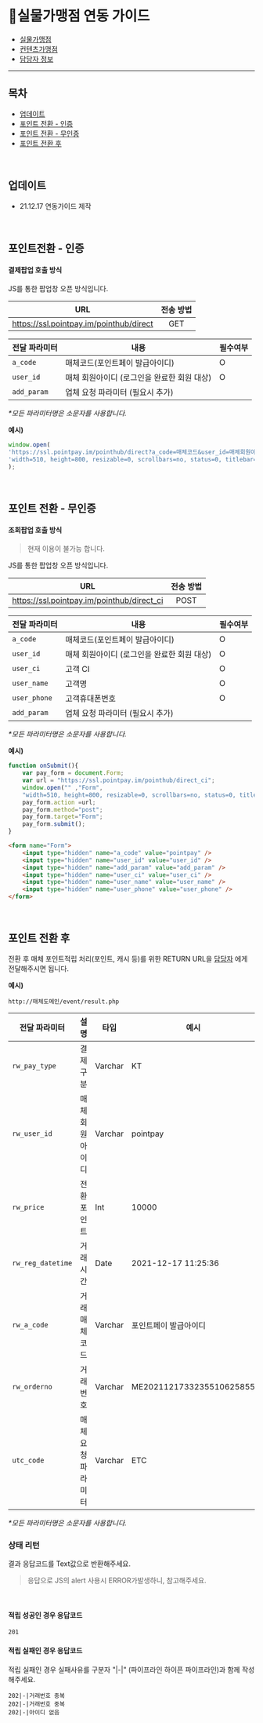 # 📝실물가맹점 연동 가이드

- [실물가맹점](#실물가맹점-연동-가이드)   
- [컨텐츠가맹점](../../../guide-2/#컨텐츠가맹점-연동-가이드)   
- [담당자 정보](../../../Responsibility/#담당자-정보)   

---

## 목차
- [업데이트](#업데이트)   
- [포인트 전환 - 인증](#포인트전환---인증)   
- [포인트 전환 - 무인증](#포인트-전환---무인증)   
- [포인트 전환 후](#포인트-전환-후)   

<br/>

## 업데이트
- 21.12.17 연동가이드 제작

<br/>

## 포인트전환 - 인증

#### 결제팝업 호출 방식

JS를 통한 팝업창 오픈 방식입니다.

|URL|전송 방법|
|------|:---:|
|https://ssl.pointpay.im/pointhub/direct|GET|

|전달 파라미터|내용|필수여부|
|------|---|---|
|`a_code`|매체코드(포인트페이 발급아이디)|O|
|`user_id`|매체 회원아이디 (로그인을 완료한 회원 대상)|O|
|`add_param`|업체 요청 파라미터 (필요시 추가)||


 _*모든 파라미터명은 소문자를 사용합니다._


 **예시)**
 ```js
 window.open(
 'https://ssl.pointpay.im/pointhub/direct?a_code=매체코드&user_id=매체회원아이디', 
 'width=510, height=800, resizable=0, scrollbars=no, status=0, titlebar=0, toolbar=0, left=435, top=100' 
 );
 ```
<br/>

## 포인트 전환 - 무인증

#### 조회팝업 호출 방식

> 현재 이용이 불가능 합니다.

JS를 통한 팝업창 오픈 방식입니다.

|URL|전송 방법|
|------|:---:|
|https://ssl.pointpay.im/pointhub/direct_ci|POST|

|전달 파라미터|내용|필수여부|
|------|---|---|
|`a_code`|매체코드(포인트페이 발급아이디)|O|
|`user_id`|매체 회원아이디 (로그인을 완료한 회원 대상)|O|
|`user_ci`|고객 CI|O|
|`user_name`|고객명|O|
|`user_phone`|고객휴대폰번호|O|
|`add_param`|업체 요청 파라미터 (필요시 추가)|



 _*모든 파라미터명은 소문자를 사용합니다._


 **예시)**
```js
function onSubmit(){
    var pay_form = document.Form;
    var url = "https://ssl.pointpay.im/pointhub/direct_ci";
    window.open("" ,"Form", 
    "width=510, height=800, resizable=0, scrollbars=no, status=0, titlebar=0, toolbar=0, left=435, top=100"); 
    pay_form.action =url; 
    pay_form.method="post";
    pay_form.target="Form";
    pay_form.submit();
}
```
```html
<form name="Form">
    <input type="hidden" name="a_code" value="pointpay" />
    <input type="hidden" name="user_id" value="user_id" />
    <input type="hidden" name="add_param" value="add_param" />
    <input type="hidden" name="user_ci" value="user_ci" />
    <input type="hidden" name="user_name" value="user_name" />
    <input type="hidden" name="user_phone" value="user_phone" />
</form>
```
<br/>

## 포인트 전환 후

전환 후 매체 포인트적립 처리(포인트, 캐시 등)를 위한 RETURN URL을
[담당자](../../../Responsibility/#담당자-정보) 에게 전달해주시면 됩니다.


 **예시)**
```
http://매체도메인/event/result.php
```

|전달 파라미터|설명|타입|예시|
|------|--------|------|------|
|`rw_pay_type`|결제구분|Varchar|KT|
|`rw_user_id`|매체 회원아이디|Varchar|pointpay
|`rw_price`|전환포인트|Int|10000
|`rw_reg_datetime`|거래시간|Date|2021-12-17 11:25:36
|`rw_a_code`|거래매체코드|Varchar|포인트페이 발급아이디
|`rw_orderno`|거래번호|Varchar|ME2021121733235510625855
|`utc_code`|매체 요청파라미터|Varchar|ETC

 _*모든 파라미터명은 소문자를 사용합니다._

### 상태 리턴

결과 응답코드를 Text값으로 반환해주세요.   
> 응답으로 JS의 alert 사용시 ERROR가발생하니, 참고해주세요.    
   
</br>

#### 적립 성공인 경우 응답코드
```
201
```

#### 적립 실패인 경우 응답코드 

적립 실패인 경우 실패사유를 구분자 "|-|" (파이프라인 하이픈 파이프라인)과 함께 작성해주세요.   
```
202|-|거래번호 중복
202|-|거래번호 중복   
202|-|아이디 없음
```



